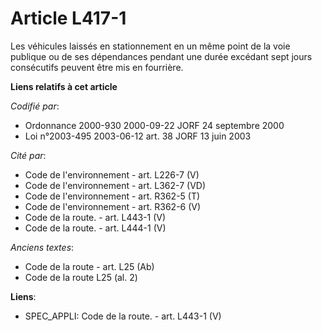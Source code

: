 # Article L417-1

Les véhicules laissés en stationnement en un même point de la voie publique ou de ses dépendances pendant une durée excédant
sept jours consécutifs peuvent être mis en fourrière.

**Liens relatifs à cet article**

_Codifié par_:

  - Ordonnance 2000-930 2000-09-22 JORF 24 septembre 2000
  - Loi n°2003-495 2003-06-12 art. 38 JORF 13 juin 2003

_Cité par_:

  - Code de l'environnement - art. L226-7 (V)
  - Code de l'environnement - art. L362-7 (VD)
  - Code de l'environnement - art. R362-5 (T)
  - Code de l'environnement - art. R362-6 (V)
  - Code de la route. - art. L443-1 (V)
  - Code de la route. - art. L444-1 (V)

_Anciens textes_:

  - Code de la route - art. L25 (Ab)
  - Code de la route L25 (al. 2)

**Liens**:

  - SPEC_APPLI: Code de la route. - art. L443-1 (V)
